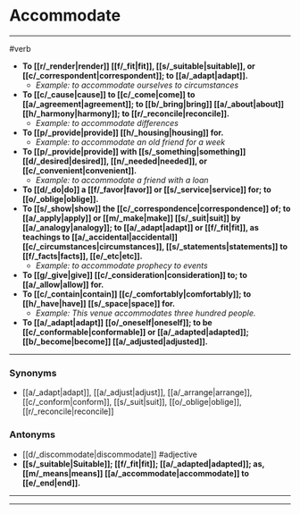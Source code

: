 # Accommodate
---
#verb
- **To [[r/_render|render]] [[f/_fit|fit]], [[s/_suitable|suitable]], or [[c/_correspondent|correspondent]]; to [[a/_adapt|adapt]].**
	- _Example: to accommodate ourselves to circumstances_
- **To [[c/_cause|cause]] to [[c/_come|come]] to [[a/_agreement|agreement]]; to [[b/_bring|bring]] [[a/_about|about]] [[h/_harmony|harmony]]; to [[r/_reconcile|reconcile]].**
	- _Example: to accommodate differences_
- **To [[p/_provide|provide]] [[h/_housing|housing]] for.**
	- _Example: to accommodate an old friend for a week_
- **To [[p/_provide|provide]] with [[s/_something|something]] [[d/_desired|desired]], [[n/_needed|needed]], or [[c/_convenient|convenient]].**
	- _Example: to accommodate a friend with a loan_
- **To [[d/_do|do]] a [[f/_favor|favor]] or [[s/_service|service]] for; to [[o/_oblige|oblige]].**
- **To [[s/_show|show]] the [[c/_correspondence|correspondence]] of; to [[a/_apply|apply]] or [[m/_make|make]] [[s/_suit|suit]] by [[a/_analogy|analogy]]; to [[a/_adapt|adapt]] or [[f/_fit|fit]], as teachings to [[a/_accidental|accidental]] [[c/_circumstances|circumstances]], [[s/_statements|statements]] to [[f/_facts|facts]], [[e/_etc|etc]].**
	- _Example: to accommodate prophecy to events_
- **To [[g/_give|give]] [[c/_consideration|consideration]] to; to [[a/_allow|allow]] for.**
- **To [[c/_contain|contain]] [[c/_comfortably|comfortably]]; to [[h/_have|have]] [[s/_space|space]] for.**
	- _Example: This venue accommodates three hundred people._
- **To [[a/_adapt|adapt]] [[o/_oneself|oneself]]; to be [[c/_conformable|conformable]] or [[a/_adapted|adapted]]; [[b/_become|become]] [[a/_adjusted|adjusted]].**
---
### Synonyms
- [[a/_adapt|adapt]], [[a/_adjust|adjust]], [[a/_arrange|arrange]], [[c/_conform|conform]], [[s/_suit|suit]], [[o/_oblige|oblige]], [[r/_reconcile|reconcile]]
### Antonyms
- [[d/_discommodate|discommodate]]
#adjective
- **[[s/_suitable|Suitable]]; [[f/_fit|fit]]; [[a/_adapted|adapted]]; as, [[m/_means|means]] [[a/_accommodate|accommodate]] to [[e/_end|end]].**
---
---
